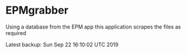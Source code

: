 # EPMgrabber
Using a database from the EPM app this application scrapes the files as required


Latest backup: Sun Sep 22 16:10:02 UTC 2019
